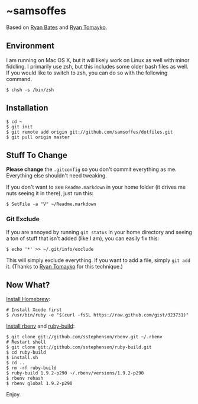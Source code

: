 # ~samsoffes

Based on [Ryan Bates](http://github.com/ryanb/dotfiles) and [Ryan Tomayko](http://github.com/rtomayko/dotfiles).

## Environment

I am running on Mac OS X, but it will likely work on Linux as well with minor fiddling. I primarily use zsh, but this includes some older bash files as well. If you would like to switch to zsh, you can do so with the following command.

    $ chsh -s /bin/zsh

## Installation

    $ cd ~
    $ git init
    $ git remote add origin git://github.com/samsoffes/dotfiles.git
    $ git pull origin master

## Stuff To Change

**Please change** the `.gitconfig` so you don't commit everything as me. Everything else shouldn't need tweaking.

If you don't want to see `Readme.markdown` in your home folder (it drives me nuts seeing it in there), just run this:

    $ SetFile -a "V" ~/Readme.markdown

### Git Exclude

If you are annoyed by running `git status` in your home directory and seeing a ton of stuff that isn't added (like I am), you can easily fix this:

    $ echo '*' >> ~/.git/info/exclude

This will simply exclude everything. If you want to add a file, simply `git add` it. (Thanks to [Ryan Tomayko](http://github.com/rtomayko/dotfiles) for this technique.)

## Now What?

[Install Homebrew](https://github.com/mxcl/homebrew/wiki/installation):

    # Install Xcode first
    $ /usr/bin/ruby -e "$(curl -fsSL https://raw.github.com/gist/323731)"

[Install rbenv](https://github.com/sstephenson/rbenv#section_2) and [ruby-build](https://github.com/sstephenson/ruby-build):

    $ git clone git://github.com/sstephenson/rbenv.git ~/.rbenv
    # Restart shell
    $ git clone git://github.com/sstephenson/ruby-build.git
    $ cd ruby-build
    $ install.sh
    $ cd ..
    $ rm -rf ruby-build
    $ ruby-build 1.9.2-p290 ~/.rbenv/versions/1.9.2-p290
    $ rbenv rehash
    $ rbenv global 1.9.2-p290

Enjoy.
